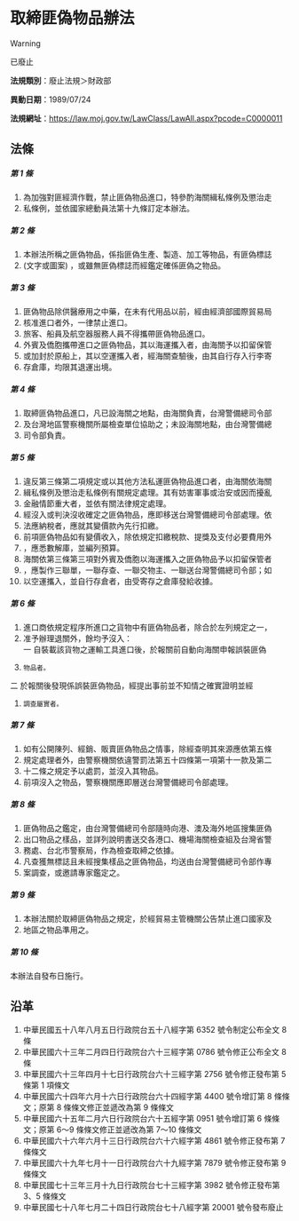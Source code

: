 # 取締匪偽物品辦法


> [!WARNING]
> 已廢止


**法規類別**：廢止法規＞財政部

**異動日期**：1989/07/24  

**法規網址**：https://law.moj.gov.tw/LawClass/LawAll.aspx?pcode=C0000011



## 法條
##### 第 1 條
1. 為加強對匪經濟作戰，禁止匪偽物品進口，特參酌海關緝私條例及懲治走
1. 私條例，並依國家總動員法第十九條訂定本辦法。

##### 第 2 條
1. 本辦法所稱之匪偽物品，係指匪偽生產、製造、加工等物品，有匪偽標誌
1.  (文字或圖案) ，或雖無匪偽標誌而經鑑定確係匪偽之物品。

##### 第 3 條
1. 匪偽物品除供醫療用之中藥，在未有代用品以前，經由經濟部國際貿易局
1. 核准進口者外，一律禁止進口。
1. 旅客、船員及航空器服務人員不得攜帶匪偽物品進口。
1. 外賓及僑胞攜帶進口之匪偽物品，其以海運攜入者，由海關予以扣留保管
1. 或加封於原船上，其以空運攜入者，經海關查驗後，由其自行存入行李寄
1. 存倉庫，均限其退運出境。

##### 第 4 條
1. 取締匪偽物品進口，凡已設海關之地點，由海關負責，台灣警備總司令部
1. 及台灣地區警察機關所屬檢查單位協助之；未設海關地點，由台灣警備總
1. 司令部負責。

##### 第 5 條
1. 違反第三條第二項規定或以其他方法私運匪偽物品進口者，由海關依海關
1. 緝私條例及懲治走私條例有關規定處理。其有妨害軍事或治安或因而擾亂
1. 金融情節重大者，並依有關法律規定處理。
1. 經沒入或判決沒收確定之匪偽物品，應即移送台灣警備總司令部處理。依
1. 法應納稅者，應就其變價款內先行扣繳。
1. 前項匪偽物品如有變價收入，除依規定扣繳稅款、提獎及支付必要費用外
1. ，應悉數解庫，並編列預算。
1. 海關依第三條第三項對外賓及僑胞以海運攜入之匪偽物品予以扣留保管者
1. ，應製作三聯單，一聯存查、一聯交物主、一聯送台灣警備總司令部；如
1. 以空運攜入，並自行存倉者，由受寄存之倉庫發給收據。

##### 第 6 條
1. 進口商依規定程序所進口之貨物中有匪偽物品者，除合於左列規定之一，
1. 准予辦理退關外，餘均予沒入：  
一  自裝載該貨物之運輸工具進口後，於報關前自動向海關申報誤裝匪偽
1.     物品者。  
二  於報關後發現係誤裝匪偽物品，經提出事前並不知情之確實證明並經
1.     調查屬實者。

##### 第 7 條
1. 如有公開陳列、經銷、販賣匪偽物品之情事，除經查明其來源應依第五條
1. 規定處理者外，由警察機關依違警罰法第五十四條第一項第十一款及第二
1. 十二條之規定予以處罰，並沒入其物品。
1. 前項沒入之物品，警察機關應即層送台灣警備總司令部處理。

##### 第 8 條
1. 匪偽物品之鑑定，由台灣警備總司令部隨時向港、澳及海外地區搜集匪偽
1. 出口物品之樣品，並詳列說明書送交各港口、機場海關檢查組及台灣省警
1. 務處、台北市警察局，作為檢查取締之依據。
1. 凡查獲無標誌且未經搜集樣品之匪偽物品，均送由台灣警備總司令部作專
1. 案調查，或邀請專家鑑定之。

##### 第 9 條
1. 本辦法關於取締匪偽物品之規定，於經貿易主管機關公告禁止進口國家及
1. 地區之物品準用之。

##### 第 10 條
本辦法自發布日施行。

## 沿革
1. 中華民國五十八年八月五日行政院台五十八經字第 6352 號令制定公布全文 8  條
1. 中華民國六十三年二月四日行政院台六十三經字第 0786 號令修正公布全文 8  條
1. 中華民國六十三年四月十七日行政院台六十三經字第 2756 號令修正發布第 5  條第 1  項條文
1. 中華民國六十四年六月十六日行政院台六十四經字第 4400 號令增訂第 8 條條文；原第 8  條條文修正並遞改為第 9  條條文
1. 中華民國六十五年二月六日行政院台六十五經字第 0951 號令增訂第 6  條條文；原第 6～9 條條文修正並遞改為第 7～10  條條文
1. 中華民國六十六年六月十三日行政院台六十六經字第 4861 號令修正發布第 7  條條文
1. 中華民國六十九年七月十一日行政院台六十九經字第 7879 號令修正發布第 9  條條文
1. 中華民國七十三年三月十九日行政院台七十三經字第 3982 號令修正發布第 3、5 條條文
1. 中華民國七十八年七月二十四日行政院台七十八經字第 20001  號令發布廢止
